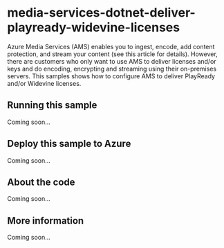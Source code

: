 # media-services-dotnet-deliver-playready-widevine-licenses
Azure Media Services (AMS) enables you to ingest, encode, add content protection, and stream your content (see this article for details). However, there are customers who only want to use AMS to deliver licenses and/or keys and do encoding, encrypting and streaming using their on-premises servers. This samples shows how to configure AMS to deliver PlayReady and/or Widevine licenses.
## Running this sample
Coming soon...
## Deploy this sample to Azure
Coming soon...
## About the code
Coming soon...
## More information
Coming soon...
